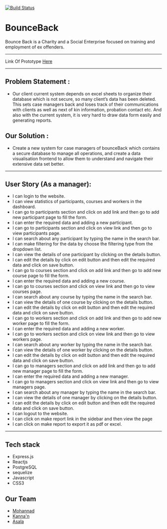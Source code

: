 [![Build Status](https://travis-ci.com/FACG5/BounceBack.png)](https://travis-ci.com/FACG5/BounceBack)
# BounceBack
Bounce Back is a Charity and a Social Enterprise focused on training and employment of ex offenders.

---


Link Of Prototype [Here ](https://www.figma.com/proto/YMT1y0TgwyHkDtvF4aKsSwTv/Bounce-Back?node-id=127%3A316&scaling=min-zoom)

-----

## Problem Statement :
* Our client current system depends on excel sheets to organize their database which is not secure, so many client’s data has been deleted. This sets case managers back and loses track of their communications with clients as well as next of kin information, probation contact etc.
And also with the current system, it is very hard to draw data form easily and generating reports.

## Our Solution :
* Create a new system for case managers of bounceBack which contains a secure database to manage all operations, and create a data visualisation frontend to allow them to understand and navigate their extensive data set better.
--------
## User Story (As a manager):
- I can login to the website.
- I can view statistics of participants, courses and workers in the dashboard.
- I can go to participants section and click on add link and then go to add new participant page to fill the form.
- I can enter the required data and adding a new participant.
- I can go to participants section and click on view link and then go to view participants page.
- I can search about any participant by typing the name in the search bar.
- I can make filtering for the data by choose the filtering type from the dropdown list.
- I can view the details of one participant by clicking on the details button.
- I can edit the details by click on edit button and then edit the required data and click on save button.
- I can go to courses section and click on add link and then go to add new course page to fill the form.
- I can enter the required data and adding a new course.
- I can go to courses section and click on view link and then go to view courses page.
- I can search about any course by typing the name in the search bar.
- I can view the details of one course by clicking on the details button.
- I can edit the details by click on edit button and then edit the required data and click on save button.
- I can go to workers section and click on add link and then go to add new worker page to fill the form.
- I can enter the required data and adding a new worker.
- I can go to workers section and click on view link and then go to view workers page.
- I can search about any worker by typing the name in the search bar.
- I can view the details of one worker by clicking on the details button.
- I can edit the details by click on edit button and then edit the required data and click on save button.
- I can go to managers section and click on add link and then go to add new manager page to fill the form.
- I can enter the required data and adding a new manager.
- I can go to managers section and click on view link and then go to view managers page.
- I can search about any manager by typing the name in the search bar.
- I can view the details of one manager by clicking on the details button.
- I can edit the details by click on edit button and then edit the required data and click on save button.
- I can logout to the website.
- I can click on make report link in the sidebar and then view the page
- I can click on make report to export it as pdf or excel.

------
## Tech stack
- Express.js
- Reactjs
- PostgreSQL
- sequelize
- Javascript
- CSS3

## Our Team
- [Mohannad](https://github.com/mohannadhanafi)
- [Kanna'n ](https://github.com/knanahassouna1)
- [Asala](https://github.com/AsalaKM)
